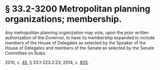 # § 33.2-3200 Metropolitan planning organizations; membership.

<p>Any metropolitan planning organization may vote, upon the prior written authorization of the Governor, to have its membership expanded to include members of the House of Delegates as selected by the Speaker of the House of Delegates and members of the Senate as selected by the Senate Committee on Rules.</p><p>2010, c. <a href='http://lis.virginia.gov/cgi-bin/legp604.exe?101+ful+CHAP0045'>45</a>, § 33.1-223.2:23; 2014, c. <a href='http://lis.virginia.gov/cgi-bin/legp604.exe?141+ful+CHAP0805'>805</a>.</p>
